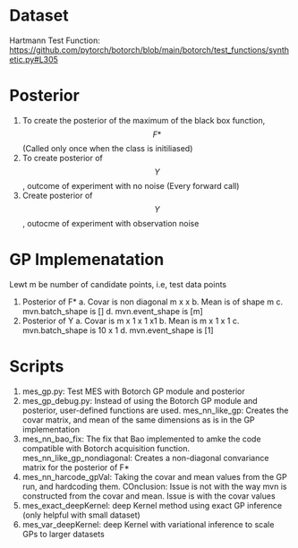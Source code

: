 # Dataset
Hartmann Test Function: https://github.com/pytorch/botorch/blob/main/botorch/test_functions/synthetic.py#L305

# Posterior
 1. To create the posterior of the maximum of the black box function, $$F*$$ (Called only once when the class is initiliased)
 2. To create posterior of $$Y$$, outcome of experiment with no noise (Every forward call)
 3. Create posterior of $$Y$$, outocme of experiment with observation noise

# GP Implemenatation
Lewt m be number of candidate points, i.e, test data points
1. Posterior of F*
    a. Covar is non diagonal m x x
    b. Mean is of shape m
    c. mvn.batch_shape is []
    d. mvn.event_shape is [m]
2. Posterior of Y
    a. Covar is m x 1 x 1 x1
    b. Mean is m x 1 x 1
    c. mvn.batch_shape is 10 x 1
    d. mvn.event_shape is [1]



# Scripts
1. mes_gp.py: Test MES with Botorch GP module and posterior
2. mes_gp_debug.py: Instead of using the Botorch GP module and posterior, user-defined functions are used.
mes_nn_like_gp: Creates the covar matrix, and mean of the same dimensions as is in the GP implementation
3. mes_nn_bao_fix: The fix that Bao implemented to amke the code compatible with Botorch acquisition function.
mes_nn_like_gp_nondiagonal: Creates a non-diagonal convariance matrix for the posterior of F*
4. mes_nn_harcode_gpVal: Taking the covar and mean values from the GP run, and hardcoding them. COnclusion: Issue is not with the way mvn is constructed from the covar and mean. Issue is with the covar values
5. mes_exact_deepKernel: deep Kernel method using exact GP inference (only helpful with small dataset)
6. mes_var_deepKernel: deep Kernel with variational inference to scale GPs to larger datasets
